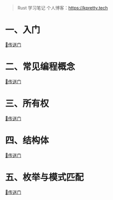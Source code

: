 > Rust 学习笔记
> 个人博客：https://kpretty.tech

# 一、入门
[🚀传送门](https://github.com/kpretty/notebook-rust/tree/master/guess)
# 二、常见编程概念
[🚀传送门](https://github.com/kpretty/notebook-rust/tree/master/concept)
# 三、所有权
[🚀传送门](https://github.com/kpretty/notebook-rust/tree/master/ownership)
# 四、结构体
[🚀传送门](https://github.com/kpretty/notebook-rust/tree/master/rust-struct)
# 五、枚举与模式匹配
[🚀传送门](https://github.com/kpretty/notebook-rust/tree/master/enum-match)